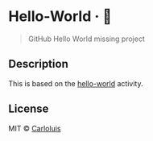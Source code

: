 # Hello-World &middot; :speech_balloon:

> GitHub Hello World missing project

## Description

This is based on the [hello-world](httpso://guides.github.com/activities/hello-world/) activity.

## License

MIT © [Carloluis](https://github.com/carloluis)
